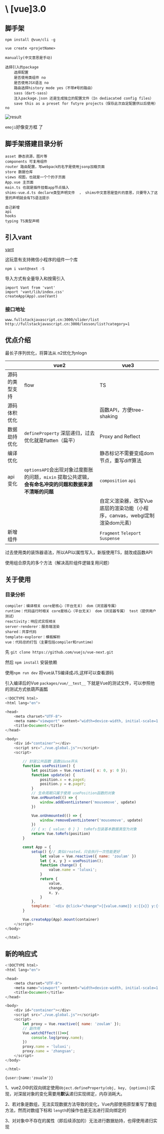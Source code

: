 # \ [vue\]3.0

## 脚手架

```
npm install @vue/cli -g
```

```
vue create <projetName>
```

```
manually(中文意思是手动)
```

```
选择引入的package
	选择配置
	是否使用类组件 no
	是否使用JSX语法 no
	路由选择history mode yes（不带#号的路由）
	sass（dart-sass）
	注入package.json 还是生成独立的配置文件（In dediacated config files）
	save this as a preset for futyre projects（保存此次自定配置供以后使用） no
```

![result](https://zoulam-pic-repo.oss-cn-beijing.aliyuncs.com/img/image-20201213042312008.png)

`emoji`好像变方框 了

## 脚手架搭建目录分析

```
asset 静态资源，图片等
components 可复用组件
router 路由配置，写webpack的名字是使用jsonp加载页面
store 数据仓库
views 视图，也就是一个个的子页面
App.vue 主页面
main.ts 也就是插件挂载app节点插入
shims-vue.d.ts declare类型声明文件  ， shims中文意思是垫片的意思，只要导入了这里的声明就会有TS语法提示

自己新增
api 
hooks
typing TS类型声明
```

## 引入vant

[vant](https://vant-contrib.gitee.io/vant/#/zh-CN/) 

这玩意有支持微信小程序的组件一个库

```
npm i vant@next -S
```

导入方式有全量导入和按需引入

```
import Vant from 'vant'
import 'vant/lib/index.css'
createApp(App).use(Vant)
```

### 接口地址

```
www.fullstackjavascript.cn:3000/slider/list
http://fullstackjavascript.cn:3000/lesson/list?category=1
```



## 优点介绍

最长子序列优化，将算法从 n2优化为nlogn

|                | vue2                                                         | vue3                                                         |
| -------------- | ------------------------------------------------------------ | ------------------------------------------------------------ |
| 源码的类型支持 | flow                                                         | TS                                                           |
| 源码体积优化   |                                                              | 函数API，方便tree-shaking                                    |
| 数据劫持优化   | `defineProperty`        深层递归，过去优化就是flatten（扁平） | Proxy and Reflect                                            |
| 编译优化       |                                                              | 静态标记不需要变成dom节点，重写diff算法                      |
| api变化        | `optionsAPI`会出现对象过度膨胀的问题，`mixin` 提取公共逻辑，**会有命名冲突的问题和数据来源不清晰的问题** | `composition` `api`                                          |
|                |                                                              | 自定义渲染器，改写Vue底层的渲染功能（小程序，canvas，webgl定制渲染dom元素） |
| 新增组件       |                                                              | `Fragment` `Teleport` `Suspense`                             |

过去使用类的装饰器语法，所以API以属性写入，新版使用TS，就改成函数API

使用组合原先的多个方法（解决高阶组件逻辑复用问题）

## 关于使用

### 目录分析

```text
compiler：编译相关 core是核心（平台无关） dom（浏览器专属）
runtime：代码运行时相关 core是核心（平台无关） dom（浏览器专属） test（提供用户测试）
reactivity：响应式实现相关
server-renderer：服务端渲染
shared：共享代码
template-explorer：模板解析
vue：代码总的打包（主要包括compiler和runtime）
```

先 `git clone https://github.com/vuejs/vue-next.git`

然后 `npm install` 安装依赖

使用`npm run dev` 将vue从TS编译成JS,这样可以查看源码

引入编译后的Vue `packages/vue/__test__` 下就是Vue的测试文件，可以参照他的测试方式依葫芦画瓢

```javascript
<!DOCTYPE html>
<html lang="en">

<head>
    <meta charset="UTF-8">
    <meta name="viewport" content="width=device-width, initial-scale=1.0">
    <title>Document</title>
</head>

<body>
    <div id="container"></div>
    <script src="./vue.global.js"></script>
    <script>

        // 封装公共函数 函数以use开头
        function usePosition() {
            let position = Vue.reactive({ x: 0, y: 0 });
            function update(e) {
                position.x = e.pageX;
                position.y = e.pageY;
            }
            // 生命周期只属于使用 usePosition函数的对象
            Vue.onMounted(() => {
                window.addEventListener('mousemove', update)
            })

            Vue.onUnmounted(() => {
                window.removeEventListener('mousemove', update)
            })
            // { x: { value: 0 } }  toRefs包装基本数据类型为对象
            return Vue.toRefs(position)
        }

        const App = {
            setup() {// 类似created，只会执行一次性能更好
                let value = Vue.reactive({ name: 'zoulam' })
                let { x, y } = usePosition();
                function change() {
                    value.name = 'luluxi';
                }
                return {
                    value,
                    change,
                    x, y,
                }
            },
            template: `<div @click="change">{{value.name}} x:{{x}} y:{{y}}</div>`
        }

        Vue.createApp(App).mount(container)
    </script>
</body>

</html>
```

## 新的响应式

```javascript
<!DOCTYPE html>
<html lang="en">

<head>
    <meta charset="UTF-8">
    <meta name="viewport" content="width=device-width, initial-scale=1.0">
    <title>Document</title>
</head>

<body>
    <div id="container"></div>
    <script src="./vue.global.js"></script>
    <script>
        let proxy = Vue.reactive({ name: 'zoulam' });
        // 副作用
        Vue.watchEffect(()=>{
            console.log(proxy.name);
        })
        proxy.name = 'luluxi';
        proxy.name = 'zhangsan';
    </script>
</body>

</html>
```

`{user:{name:'zoualm'}}`

1、vue2.0中的双向绑定使用`Object.defineProperty(obj, key, {options})`实现，对深层对象的变化需要用**默认**递归实现绑定，内存消耗大。

2、若对象是数组，无法实现数据方法导致的变化，Vue内部使用原型重写了数组方法，然而对数组下标和 `length`的操作也是无法进行双向绑定的

3、对对象中不存在的属性（即后续添加的）无法进行数据劫持，也得使用递归实现

